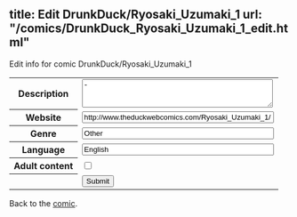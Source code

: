 title: Edit DrunkDuck/Ryosaki_Uzumaki_1
url: "/comics/DrunkDuck_Ryosaki_Uzumaki_1_edit.html"
---
Edit info for comic DrunkDuck/Ryosaki_Uzumaki_1

<form name="comic" action="http://gaepostmail.appspot.com/comic/" method="post">
<table class="comicinfo">
<tr>
<th>Description</th><td><textarea name="description" cols="40" rows="3">-</textarea></td>
</tr>
<tr>
<th>Website</th><td><input type="text" name="url" value="http://www.theduckwebcomics.com/Ryosaki_Uzumaki_1/" size="40"/></td>
</tr>
<tr>
<th>Genre</th><td><input type="text" name="genre" value="Other" size="40"/></td>
</tr>
<tr>
<th>Language</th><td><input type="text" name="language" value="English" size="40"/></td>
</tr>
<tr>
<th>Adult content</th><td><input type="checkbox" name="adult" value="adult" /></td>
</tr>
<tr>
<th></th><td>
<input type="hidden" name="comic" value="DrunkDuck_Ryosaki_Uzumaki_1" />
<input type="submit" name="submit" value="Submit" />
</td>
</tr>
</table>
</form>

Back to the [comic](DrunkDuck_Ryosaki_Uzumaki_1.html).
